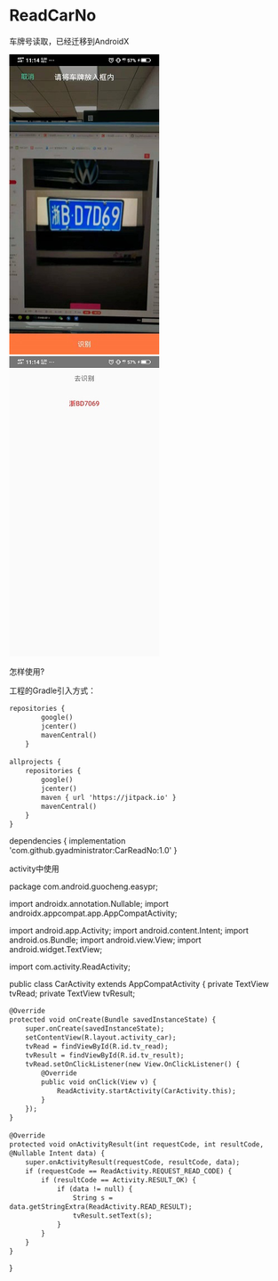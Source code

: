 # ReadCarNo
车牌号读取，已经迁移到AndroidX

![image](https://github.com/gyadministrator/ReadCarNo/blob/master/images/one.jpg)
![image](https://github.com/gyadministrator/ReadCarNo/blob/master/images/two.jpg)

怎样使用?

工程的Gradle引入方式：

    repositories {
            google()
            jcenter()
            mavenCentral()
        }

    allprojects {
        repositories {
            google()
            jcenter()
            maven { url 'https://jitpack.io' }
            mavenCentral()
        }
    }

  dependencies {
		implementation 'com.github.gyadministrator:CarReadNo:1.0'
	}

 activity中使用
  
package com.android.guocheng.easypr;

import androidx.annotation.Nullable;
import androidx.appcompat.app.AppCompatActivity;

import android.app.Activity;
import android.content.Intent;
import android.os.Bundle;
import android.view.View;
import android.widget.TextView;

import com.activity.ReadActivity;

public class CarActivity extends AppCompatActivity {
    private TextView tvRead;
    private TextView tvResult;

    @Override
    protected void onCreate(Bundle savedInstanceState) {
        super.onCreate(savedInstanceState);
        setContentView(R.layout.activity_car);
        tvRead = findViewById(R.id.tv_read);
        tvResult = findViewById(R.id.tv_result);
        tvRead.setOnClickListener(new View.OnClickListener() {
            @Override
            public void onClick(View v) {
                ReadActivity.startActivity(CarActivity.this);
            }
        });
    }

    @Override
    protected void onActivityResult(int requestCode, int resultCode, @Nullable Intent data) {
        super.onActivityResult(requestCode, resultCode, data);
        if (requestCode == ReadActivity.REQUEST_READ_CODE) {
            if (resultCode == Activity.RESULT_OK) {
                if (data != null) {
                    String s = data.getStringExtra(ReadActivity.READ_RESULT);
                    tvResult.setText(s);
                }
            }
        }
    }
}



